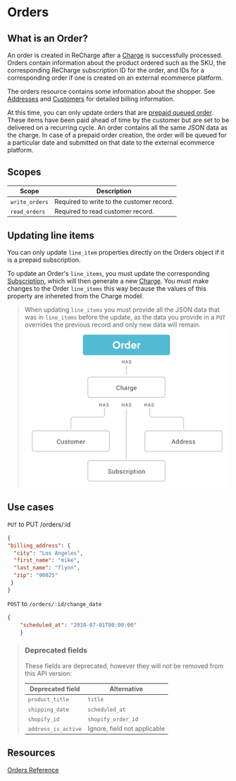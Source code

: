 # Orders

## What is an Order?
An order is created in ReCharge after a [Charge](https://developer.rechargepayments.com/#charges) is successfully processed. Orders contain information about the product ordered such as the SKU, the corresponding ReCharge subscription ID for the order, and IDs for a corresponding order if one is created on an external ecommerce platform. 

The orders resource contains some information about the shopper. See [Addresses](https://developer.rechargepayments.com/#addresses) and [Customers](https://developer.rechargepayments.com/#customers) for detailed billing information.

At this time, you can only update orders that are [prepaid queued order](https://support.rechargepayments.com/hc/en-us/articles/360008682674-Converting-a-subscription-from-monthly-to-prepaid-). These items have been paid ahead of time by the customer but are set to be delivered on a recurring cycle. An order contains all the same JSON data as the charge. In case of a prepaid order creation, the order will be queued for a particular date and submitted on that date to the external ecommerce platform. 

## Scopes
|Scope|Description|
|-|-|
|`write_orders`| Required to write to the customer record.|
|`read_orders`| Required to read customer record.|


## Updating line items
You can only update `line_item` properties directly on the Orders object if it is a prepaid subscription.  

To update an Order's `line_items`, you must update the corresponding [Subscription](https://developer.rechargepayments.com/?shell#subscriptions), which will then generate a new [Charge](https://developer.rechargepayments.com/?shell#charges). You must make changes to the Order `line_items` this way because the values of this property are inhereted from the Charge model.
<!-- theme: warning -->
> When updating `line_items` you must provide all the JSON data that was in `line_items` before the update, as the data you provide in a `PUT` overrides the previous record and only new data will remain.
![Orders](assets/images/orders.png)


## Use cases
<!--
type: tab
title: Update billing address on pre-paid order
-->
`PUT` to PUT /orders/:id

```json
{
"billing_address": {
  "city": "Los Angeles",
  "first_name": "mike",
  "last_name": "flynn",
  "zip": "90025"
 }
}
```

<!--
type: tab
title: Update order date
-->
`POST` to `/orders/:id/change_date`

```json
{
    "scheduled_at": "2018-07-01T00:00:00"
    }
```

<!-- type: tab-end -->


<!-- theme: warning -->
> ### Deprecated fields
>These fields are deprecated, however they will not be removed from this API version:
>
>|Deprecated field|Alternative|
>|-|-|
>|`product_title`|`title`|
>|`shipping_date`|`scheduled_at`|
>|`shopify_id`|`shopify_order_id`|
>|`address_is_active`|Ignore, field not applicable|

## Resources
[Orders Reference](https://developer.rechargepayments.com/?shell#orders)